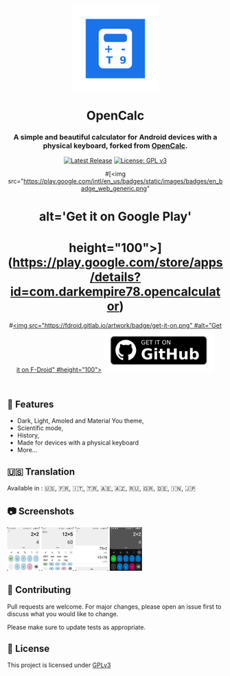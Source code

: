 <div align="center">

<img width="200" src="app/src/main/res/mipmap-xxxhdpi/ic_launcher_foreground.png" alt="OpenCalcT9" align="center">

# OpenCalc

### A simple and beautiful calculator for Android devices with a physical keyboard, forked from [OpenCalc](https://github.com/Darkempire78/OpenCalc).

[![Latest Release](https://img.shields.io/github/v/release/ronniedroid/OpenCalcT9.svg?logo=github&style=for-the-badge)](https://github.com/ronniedroid/OpenCalcT9/releases/latest)
[![License: GPL v3](https://img.shields.io/badge/License-GPLv3-blue.svg?style=for-the-badge)](https://www.gnu.org/licenses/gpl-3.0)

#[<img src="https://play.google.com/intl/en_us/badges/static/images/badges/en_badge_web_generic.png"

# alt='Get it on Google Play'

# height="100">](https://play.google.com/store/apps/details?id=com.darkempire78.opencalculator)

#[<img src="https://fdroid.gitlab.io/artwork/badge/get-it-on.png"
#alt="Get it on F-Droid"
#height="100">](https://f-droid.org/en/packages/com.darkempire78.opencalculator)
[<img src="https://raw.githubusercontent.com/deckerst/common/main/assets/get-it-on-github.png"
      alt='Get it on GitHub'
      height="100">](https://github.com/ronniedroid/OpenCalcT9/releases/latest)

&nbsp;&nbsp;

<div align="left">

## :book: Features

- Dark, Light, Amoled and Material You theme,
- Scientific mode,
- History,
- Made for devices with a physical keyboard
- More...

## 🇺🇸 Translation

Available in : 🇺🇸, 🇫🇷, 🇮🇹, 🇹🇷, 🇦🇪, 🇦🇿, 🇷🇺, 🇬🇷, 🇩🇪, 🇮🇳, 🇯🇵

## :camera: Screenshots

<img src="/fastlane/metadata/android/en-US/images/phoneScreenshots/1.png" width="15%" />
<img src="/fastlane/metadata/android/en-US/images/phoneScreenshots/2.png" width="15%" />
<img src="/fastlane/metadata/android/en-US/images/phoneScreenshots/3.png" width="15%" />
<img src="/fastlane/metadata/android/en-US/images/phoneScreenshots/4.png" width="15%" />

## :hammer: Contributing

Pull requests are welcome. For major changes, please open an issue first to discuss what you would like to change.

Please make sure to update tests as appropriate.

## :scroll: License

This project is licensed under [GPLv3](/LICENSE)
